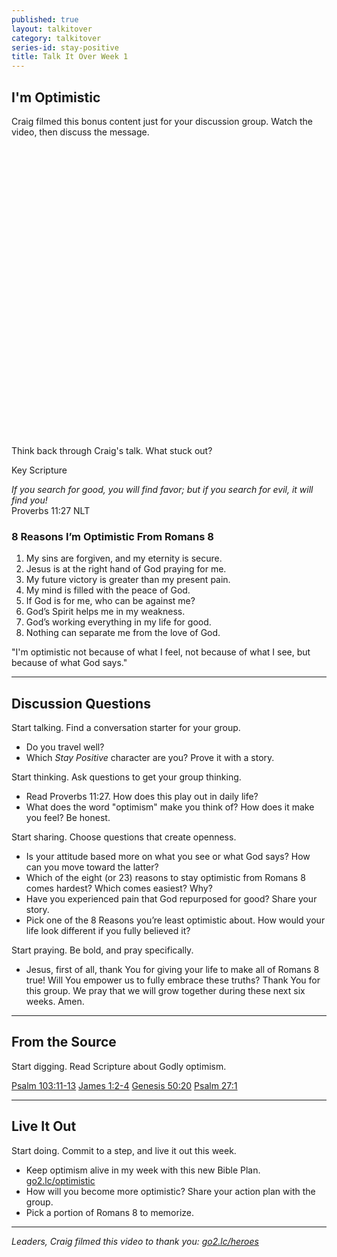 ```yaml
---
published: true
layout: talkitover
category: talkitover
series-id: stay-positive
title: Talk It Over Week 1
---
```


## I'm Optimistic

Craig filmed this bonus content just for your discussion group. Watch the video, then discuss the message.

<div style="max-width:100%; width: 800px; height: 450px; padding-bottom: 15px"><script type="text/javascript" src="http://player.theplatform.com/p/IfSiAC/Muqqhl0VrQbH/embed/select/media/REgS1Xlk5slk?form=javascript"></script></div>  

<p class="lead">Think back through Craig's talk. What stuck out?</p> 

Key Scripture

_If you search for good, you will find favor; but if you search for evil, it will find you!_  
Proverbs 11:27 NLT

### 8 Reasons I’m Optimistic From Romans 8

1. My sins are forgiven, and my eternity is secure.
2. Jesus is at the right hand of God praying for me.
3. My future victory is greater than my present pain.
4. My mind is filled with the peace of God.
5. If God is for me, who can be against me?
6. God’s Spirit helps me in my weakness.
7. God’s working everything in my life for good.
8. Nothing can separate me from the love of God. 

"I'm optimistic not because of what I feel, not because of what I see, but because of what God says."

* * *

## Discussion Questions
<p class="lead">Start talking. Find a conversation starter for your group.</p> 

* Do you travel well?
* Which _Stay Positive_ character are you? Prove it with a story.

<p class="lead">Start thinking. Ask questions to get your group thinking.</p> 

* Read Proverbs 11:27. How does this play out in daily life?
* What does the word "optimism" make you think of? How does it make you feel? Be honest.
 
<p class="lead">Start sharing. Choose questions that create openness.</p> 

* Is your attitude based more on what you see or what God says? How can you move toward the latter?
* Which of the eight (or 23) reasons to stay optimistic from Romans 8 comes hardest? Which comes easiest? Why?
* Have you experienced pain that God repurposed for good? Share your story.
* Pick one of the 8 Reasons you’re least optimistic about. How would your life look different if you fully believed it?

<p class="lead">Start praying. Be bold, and pray specifically.</p> 

* Jesus, first of all, thank You for giving your life to make all of Romans 8 true! Will You empower us to fully embrace these truths? Thank You for this group. We pray that we will grow together during these next six weeks. Amen.

* * *

## From the Source
<p class="lead">Start digging. Read Scripture about Godly optimism.</p>

[Psalm 103:11-13](https://www.bible.com/bible/111/psa.103.11-13.niv) [James 1:2-4](https://www.bible.com/bible/111/jam.1.2-4.niv) [Genesis 50:20](https://www.bible.com/bible/111/gen.50.20.niv) [Psalm 27:1](https://www.bible.com/bible/111/psa.27.1.niv)

* * *

## Live It Out
<p class="lead">Start doing. Commit to a step, and live it out this week.</p>

* Keep optimism alive in my week with this new Bible Plan. [go2.lc/optimistic](http://go2.lc/optimistic)
* How will you become more optimistic? Share your action plan with the group.
* Pick a portion of Romans 8 to memorize.

* * *

_Leaders, Craig filmed this video to thank you: [go2.lc/heroes](http://leaders.lifechurch.tv/you-are-the-heroes/)_
